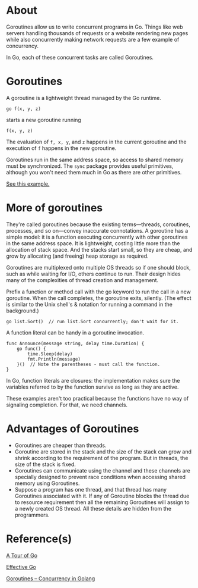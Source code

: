 # About

Goroutines allow us to write concurrent programs in Go. Things like web servers handling thousands of requests or a website rendering new pages while also concurrently making network requests are a few example of concurrency.

In Go, each of these concurrent tasks are called Goroutines.

# Goroutines

A goroutine is a lightweight thread managed by the Go runtime.

```
go f(x, y, z)
```

starts a new goroutine running

```
f(x, y, z)
```

The evaluation of `f, x, y`, and `z` happens in the current goroutine and the execution of `f` happens in the new goroutine.

Goroutines run in the same address space, so access to shared memory must be synchronized. The `sync` package provides useful primitives, although you won't need them much in Go as there are other primitives.

[See this example.](./examples/goroutines/main.go)

# More of goroutines

They're called goroutines because the existing terms—threads, coroutines, processes, and so on—convey inaccurate connotations. A goroutine has a simple model: it is a function executing concurrently with other goroutines in the same address space. It is lightweight, costing little more than the allocation of stack space. And the stacks start small, so they are cheap, and grow by allocating (and freeing) heap storage as required.

Goroutines are multiplexed onto multiple OS threads so if one should block, such as while waiting for I/O, others continue to run. Their design hides many of the complexities of thread creation and management.

Prefix a function or method call with the go keyword to run the call in a new goroutine. When the call completes, the goroutine exits, silently. (The effect is similar to the Unix shell's & notation for running a command in the background.)

```
go list.Sort()  // run list.Sort concurrently; don't wait for it.
```

A function literal can be handy in a goroutine invocation.

```
func Announce(message string, delay time.Duration) {
    go func() {
        time.Sleep(delay)
        fmt.Println(message)
    }()  // Note the parentheses - must call the function.
}
```

In Go, function literals are closures: the implementation makes sure the variables referred to by the function survive as long as they are active.

These examples aren't too practical because the functions have no way of signaling completion. For that, we need channels.

# Advantages of Goroutines
- Goroutines are cheaper than threads.
- Goroutine are stored in the stack and the size of the stack can grow and shrink according to the requirement of the program. But in threads, the size of the stack is fixed.
- Goroutines can communicate using the channel and these channels are specially designed to prevent race conditions when accessing shared memory using Goroutines.
- Suppose a program has one thread, and that thread has many Goroutines associated with it. If any of Goroutine blocks the thread due to resource requirement then all the remaining Goroutines will assign to a newly created OS thread. All these details are hidden from the programmers.

# Reference(s)

[A Tour of Go](https://go.dev/tour/concurrency/1)

[Effective Go](https://go.dev/doc/effective_go#goroutines)

[Goroutines – Concurrency in Golang](https://www.geeksforgeeks.org/goroutines-concurrency-in-golang/)